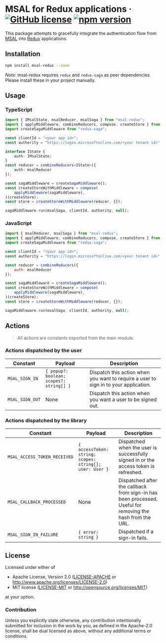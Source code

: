 # MSAL for Redux applications &middot; [![GitHub license](https://img.shields.io/badge/license-MIT-blue.svg)](https://github.com/facebook/react/blob/master/LICENSE) [![npm version](https://img.shields.io/npm/v/msal-redux.svg?style=flat)](https://www.npmjs.com/package/msal-redux)

This package attempts to gracefully integrate the authentication flow from [MSAL](https://github.com/AzureAD/microsoft-authentication-library-for-js) into [Redux](https://redux.js.org/) applications.

## Installation

```sh
npm install msal-redux --save
```

*Note:* msal-redux requires `redux` and `redux-saga` as peer dependencies. Please install these in your project manually.

## Usage

### TypeScript

```typescript
import { IMsalState, msalReducer, msalSaga } from "msal-redux";
import { applyMiddleware, combineReducers, compose, createStore } from "redux";
import createSagaMiddleware from "redux-saga";

const clientId = "<your app id>";
const authority = "https://login.microsoftonline.com/<your tenant id>";

interface IState {
    auth: IMsalState;
}
const reducer = combineReducers<IState>({
    auth: msalReducer
});

const sagaMiddleware = createSagaMiddleware();
const createStoreWithMiddleware = compose(
    applyMiddleware(sagaMiddleware),
)(createStore);
const store = createStoreWithMiddleware(reducer, {});

sagaMiddleware.run(msalSaga, clientId, authority, null);
```

### JavaScript

```javascript
import { msalReducer, msalSaga } from "msal-redux";
import { applyMiddleware, combineReducers, compose, createStore } from "redux";
import createSagaMiddleware from "redux-saga";

const clientId = "<your app id>";
const authority = "https://login.microsoftonline.com/<your tenant id>";

const reducer = combineReducers({
    auth: msalReducer
});

const sagaMiddleware = createSagaMiddleware();
const createStoreWithMiddleware = compose(
    applyMiddleware(sagaMiddleware),
)(createStore);
const store = createStoreWithMiddleware(reducer, {});

sagaMiddleware.run(msalSaga, clientId, authority, null);
```

## Actions

> All actions are constants exported from the main module.

### Actions dispatched by the user

| Constant                     | Payload                                  | Description
|------------------------------|------------------------------------------|-------------
| `MSAL_SIGN_IN`               | `{ popup?: boolean; scopes?: string[] }` | Dispatch this action when you want to require a user to sign in to your application.
| `MSAL_SIGN_OUT`              | None                                     | Dispatch this action when you want a user to be signed out.

### Actions dispatched by the library

| Constant                     | Payload                                                 | Description
|------------------------------|---------------------------------------------------------|-------------
| `MSAL_ACCESS_TOKEN_RECEIVED` | `{ accessToken: string; scopes: string[]; user: User }` | Dispatched when the user is successfully signed in or the access token is refreshed.
| `MSAL_CALLBACK_PROCESSED`    | None                                                    | Dispatched after the callback from sign-in has been processed. Useful for removing the hash from the URL.
| `MSAL_SIGN_IN_FAILURE`       | `{ error: string }`                                     | Dispatched if a sign-in fails.

## License

Licensed under either of

 * Apache License, Version 2.0 ([LICENSE-APACHE](LICENSE-APACHE) or http://www.apache.org/licenses/LICENSE-2.0)
 * MIT license ([LICENSE-MIT](LICENSE-MIT) or http://opensource.org/licenses/MIT)

at your option.

### Contribution

Unless you explicitly state otherwise, any contribution intentionally submitted
for inclusion in the work by you, as defined in the Apache-2.0 license, shall be dual licensed as above, without any
additional terms or conditions.
